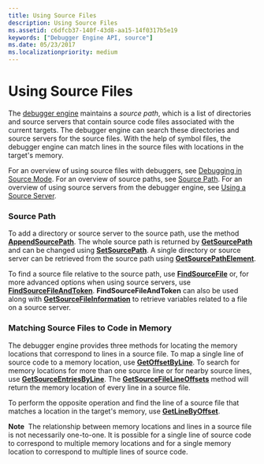 ```yaml
---
title: Using Source Files
description: Using Source Files
ms.assetid: c6dfcb37-140f-43d8-aa15-14f0317b5e19
keywords: ["Debugger Engine API, source"]
ms.date: 05/23/2017
ms.localizationpriority: medium
---
```


# Using Source Files


The [debugger engine](introduction.md#debugger-engine) maintains a *source path*, which is a list of directories and source servers that contain source code files associated with the current targets. The debugger engine can search these directories and source servers for the source files. With the help of symbol files, the debugger engine can match lines in the source files with locations in the target's memory.

For an overview of using source files with debuggers, see [Debugging in Source Mode](debugging-in-source-mode.md). For an overview of source paths, see [Source Path](source-path.md). For an overview of using source servers from the debugger engine, see [Using a Source Server](using-a-source-server.md).

### <span id="source_path"></span><span id="SOURCE_PATH"></span>Source Path

To add a directory or source server to the source path, use the method [**AppendSourcePath**](https://docs.microsoft.com/windows-hardware/drivers/ddi/dbgeng/nf-dbgeng-idebugsymbols3-appendsourcepath). The whole source path is returned by [**GetSourcePath**](https://docs.microsoft.com/windows-hardware/drivers/ddi/dbgeng/nf-dbgeng-idebugsymbols3-getsourcepath) and can be changed using [**SetSourcePath**](https://docs.microsoft.com/windows-hardware/drivers/ddi/dbgeng/nf-dbgeng-idebugsymbols3-setsourcepath). A single directory or source server can be retrieved from the source path using [**GetSourcePathElement**](https://docs.microsoft.com/windows-hardware/drivers/ddi/dbgeng/nf-dbgeng-idebugsymbols3-getsourcepathelement).

To find a source file relative to the source path, use [**FindSourceFile**](https://docs.microsoft.com/windows-hardware/drivers/ddi/dbgeng/nf-dbgeng-idebugsymbols3-findsourcefile) or, for more advanced options when using source servers, use [**FindSourceFileAndToken**](https://docs.microsoft.com/windows-hardware/drivers/ddi/dbgeng/nf-dbgeng-idebugadvanced3-findsourcefileandtoken). **FindSourceFileAndToken** can also be used along with [**GetSourceFileInformation**](https://docs.microsoft.com/windows-hardware/drivers/ddi/dbgeng/nf-dbgeng-idebugadvanced3-getsourcefileinformation) to retrieve variables related to a file on a source server.

### <span id="matching_source_files_to_code_in_memory"></span><span id="MATCHING_SOURCE_FILES_TO_CODE_IN_MEMORY"></span>Matching Source Files to Code in Memory

The debugger engine provides three methods for locating the memory locations that correspond to lines in a source file. To map a single line of source code to a memory location, use [**GetOffsetByLine**](https://docs.microsoft.com/windows-hardware/drivers/ddi/dbgeng/nf-dbgeng-idebugsymbols3-getoffsetbyline). To search for memory locations for more than one source line or for nearby source lines, use [**GetSourceEntriesByLine**](https://docs.microsoft.com/windows-hardware/drivers/ddi/dbgeng/nf-dbgeng-idebugsymbols3-getsourceentriesbyline). The [**GetSourceFileLineOffsets**](https://docs.microsoft.com/windows-hardware/drivers/ddi/dbgeng/nf-dbgeng-idebugsymbols3-getsourcefilelineoffsets) method will return the memory location of every line in a source file.

To perform the opposite operation and find the line of a source file that matches a location in the target's memory, use [**GetLineByOffset**](https://docs.microsoft.com/windows-hardware/drivers/ddi/dbgeng/nf-dbgeng-idebugsymbols3-getlinebyoffset).

**Note**  The relationship between memory locations and lines in a source file is not necessarily one-to-one. It is possible for a single line of source code to correspond to multiple memory locations and for a single memory location to correspond to multiple lines of source code.

 

 

 





